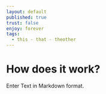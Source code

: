```yaml
---
layout: default
published: true
trust: false
enjoy: forever
tags:
  - this - that - theother
---
```

# How does it work?

Enter Text in Markdown format.

